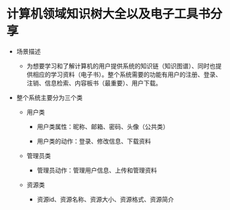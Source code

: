 # 计算机领域知识树大全以及电子工具书分享

* 场景描述
  
  * 为想要学习和了解计算机的用户提供系统的知识链（知识图谱）、同时也提供相应的学习资料（电子书）。整个系统需要的功能有用户的注册、登录、注销、信息检索、内容板书（最重要）、用户下载。

* 整个系统主要分为三个类
  
  * 用户类
    
    * 用户类属性：昵称、邮箱、密码、头像（公共类）
    
    * 用户类的动作：登录、修改信息、下载资料
  
  * 管理员类
    
    * 管理员动作：管理用户信息、上传和管理资料
  
  * 资源类
    
    * 资源id、资源名称、资源大小、资源格式、资源简介
